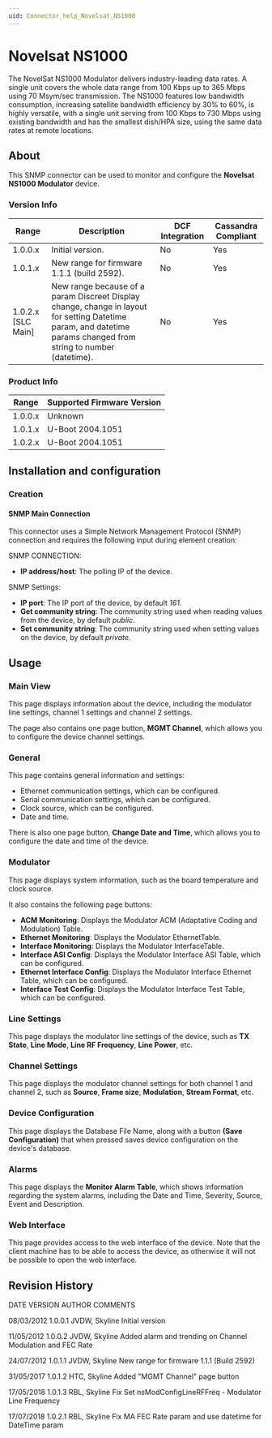 ```yaml
---
uid: Connector_help_Novelsat_NS1000
---
```


# Novelsat NS1000

The NovelSat NS1000 Modulator delivers industry-leading data rates. A single unit covers the whole data range from 100 Kbps up to 365 Mbps using 70 Msym/sec transmission. The NS1000 features low bandwidth consumption, increasing satellite bandwidth efficiency by 30% to 60%, is highly versatile, with a single unit serving from 100 Kbps to 730 Mbps using existing bandwidth and has the smallest dish/HPA size, using the same data rates at remote locations.

## About

This SNMP connector can be used to monitor and configure the **Novelsat NS1000 Modulator** device.

### Version Info

| **Range**     | **Description**                                                                                                                                                  | **DCF Integration** | **Cassandra Compliant** |
|----------------------|------------------------------------------------------------------------------------------------------------------------------------------------------------------|---------------------|-------------------------|
| 1.0.0.x              | Initial version.                                                                                                                                                 | No                  | Yes                     |
| 1.0.1.x              | New range for firmware 1.1.1 (build 2592).                                                                                                                       | No                  | Yes                     |
| 1.0.2.x [SLC Main]   | New range because of a param Discreet Display change, change in layout for setting Datetime param, and datetime params changed from string to number (datetime). | No                  | Yes                     |

### Product Info

| Range | Supported Firmware Version |
|------------------|-----------------------------|
| 1.0.0.x          | Unknown                     |
| 1.0.1.x          | U-Boot 2004.1051            |
| 1.0.2.x          | U-Boot 2004.1051            |

## Installation and configuration

### Creation

#### SNMP Main Connection

This connector uses a Simple Network Management Protocol (SNMP) connection and requires the following input during element creation:

SNMP CONNECTION:

- **IP address/host**: The polling IP of the device.

SNMP Settings:

- **IP port**: The IP port of the device, by default *161*.
- **Get community string**: The community string used when reading values from the device, by default *public*.
- **Set community string**: The community string used when setting values on the device, by default *private*.

## Usage

### Main View

This page displays information about the device, including the modulator line settings, channel 1 settings and channel 2 settings.

The page also contains one page button, **MGMT Channel**, which allows you to configure the device channel settings.

### General

This page contains general information and settings:

- Ethernet communication settings, which can be configured.
- Serial communication settings, which can be configured.
- Clock source, which can be configured.
- Date and time.

There is also one page button, **Change Date and Time**, which allows you to configure the date and time of the device.

### Modulator

This page displays system information, such as the board temperature and clock source.

It also contains the following page buttons:

- **ACM Monitoring**: Displays the Modulator ACM (Adaptative Coding and Modulation) Table.
- **Ethernet Monitoring**: Displays the Modulator EthernetTable.
- **Interface Monitoring**: Displays the Modulator InterfaceTable.
- **Interface ASI Config**: Displays the Modulator Interface ASI Table, which can be configured.
- **Ethernet Interface Config**: Displays the Modulator Interface Ethernet Table, which can be configured.
- **Interface Test Config**: Displays the Modulator Interface Test Table, which can be configured.

### Line Settings

This page displays the modulator line settings of the device, such as **TX State**, **Line Mode**, **Line RF Frequency**, **Line Power**, etc.

### Channel Settings

This page displays the modulator channel settings for both channel 1 and channel 2, such as **Source**, **Frame size**, **Modulation**, **Stream Format**, etc.

### Device Configuration

This page displays the Database File Name, along with a button **(Save Configuration)** that when pressed saves device configuration on the device's database. 

### Alarms

This page displays the **Monitor Alarm Table**, which shows information regarding the system alarms, including the Date and Time, Severity, Source, Event and Description.

### Web Interface

This page provides access to the web interface of the device. Note that the client machine has to be able to access the device, as otherwise it will not be possible to open the web interface.

## Revision History

DATE VERSION AUTHOR COMMENTS

08/03/2012 1.0.0.1 JVDW, Skyline Initial version

11/05/2012 1.0.0.2 JVDW, Skyline Added alarm and trending on Channel Modulation and FEC Rate

24/07/2012 1.0.1.1 JVDW, Skyline New range for firmware 1.1.1 (Build 2592)

31/05/2017 1.0.1.2 HTC, Skyline Added "MGMT Channel" page button

17/05/2018 1.0.1.3 RBL, Skyline Fix Set nsModConfigLineRFFreq - Modulator Line Frequency

17/07/2018 1.0.2.1 RBL, Skyline Fix MA FEC Rate param and use datetime for DateTime param
